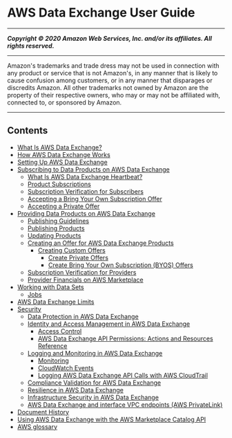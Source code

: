 # AWS Data Exchange User Guide 

-----
*****Copyright &copy; 2020 Amazon Web Services, Inc. and/or its affiliates. All rights reserved.*****

-----
Amazon's trademarks and trade dress may not be used in 
     connection with any product or service that is not Amazon's, 
     in any manner that is likely to cause confusion among customers, 
     or in any manner that disparages or discredits Amazon. All other 
     trademarks not owned by Amazon are the property of their respective
     owners, who may or may not be affiliated with, connected to, or 
     sponsored by Amazon.

-----
## Contents
+ [What Is AWS Data Exchange?](what-is.md)
+ [How AWS Data Exchange Works](how-it-works.md)
+ [Setting Up AWS Data Exchange](setting-up.md)
+ [Subscribing to Data Products on AWS Data Exchange](subscribe-to-data-sets.md)
   + [What Is AWS Data Exchange Heartbeat?](heartbeat.md)
   + [Product Subscriptions](product-subscriptions.md)
   + [Subscription Verification for Subscribers](subscription-verification-sub.md)
   + [Accepting a Bring Your Own Subscription Offer](subscribe-to-byos-offer.md)
   + [Accepting a Private Offer](subscribe-to-private-offer.md)
+ [Providing Data Products on AWS Data Exchange](providing-data-sets.md)
   + [Publishing Guidelines](publishing-guidelines.md)
   + [Publishing Products](publishing-products.md)
   + [Updating Products](updating-products.md)
   + [Creating an Offer for AWS Data Exchange Products](prepare-offers.md)
      + [Creating Custom Offers](create-custom-offers.md)
         + [Create Private Offers](private-offer-configuration.md)
         + [Create Bring Your Own Subscription (BYOS) Offers](create-byos-offers.md)
   + [Subscription Verification for Providers](subscription-verification-pro.md)
   + [Provider Financials on AWS Marketplace](provider-financials.md)
+ [Working with Data Sets](data-sets.md)
   + [Jobs](jobs.md)
+ [AWS Data Exchange Limits](limits.md)
+ [Security](security.md)
   + [Data Protection in AWS Data Exchange](data-protection.md)
   + [Identity and Access Management in AWS Data Exchange](auth-access.md)
      + [Access Control](access-control.md)
      + [AWS Data Exchange API Permissions: Actions and Resources Reference](api-permissions-ref.md)
   + [Logging and Monitoring in AWS Data Exchange](logging-and-monitoring.md)
      + [Monitoring](monitoring-overview.md)
      + [CloudWatch Events](cloudwatch-events.md)
      + [Logging AWS Data Exchange API Calls with AWS CloudTrail](logging-api-calls-with-cloudtrail.md)
   + [Compliance Validation for AWS Data Exchange](compliance-program-info.md)
   + [Resilience in AWS Data Exchange](disaster-recovery-resiliency.md)
   + [Infrastructure Security in AWS Data Exchange](infrastructure-security.md)
   + [AWS Data Exchange and interface VPC endpoints (AWS PrivateLink)](vpc-interface-endpoints.md)
+ [Document History](doc-history.md)
+ [Using AWS Data Exchange with the AWS Marketplace Catalog API](appendices.md)
+ [AWS glossary](glossary.md)